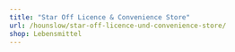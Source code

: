 ```yaml
---
title: "Star Off Licence & Convenience Store"
url: /hounslow/star-off-licence-und-convenience-store/
shop: Lebensmittel
---
```

